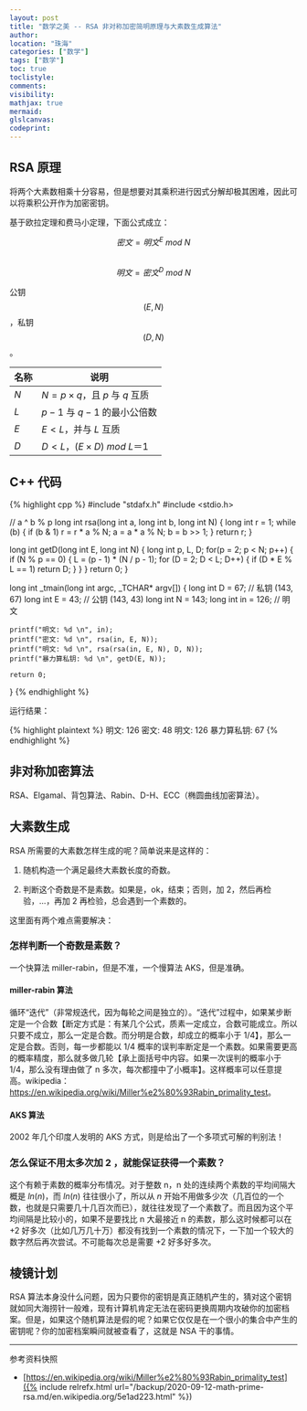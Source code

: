 ```yaml
---
layout: post
title: "数学之美 -- RSA 非对称加密简明原理与大素数生成算法"
author:
location: "珠海"
categories: ["数学"]
tags: ["数学"]
toc: true
toclistyle:
comments:
visibility:
mathjax: true
mermaid:
glslcanvas:
codeprint:
---
```



## RSA 原理

将两个大素数相乘十分容易，但是想要对其乘积进行因式分解却极其困难，因此可以将乘积公开作为加密密钥。

基于欧拉定理和费马小定理，下面公式成立：

$$密文=明文^E\ mod\ N$$<br/>
$$明文=密文^D\ mod\ N$$

公钥 $$(E, N)$$，私钥 $$(D, N)$$。

| 名称 | 说明 |
| ---- | ---- |
| $N$ | $N=p\times q$，且 $p$ 与 $q$ 互质 |
| $L$ | $p−1$ 与 $q−1$ 的最小公倍数 |
| $E$ | $E<L$，并与 $L$ 互质 |
| $D$ | $D<L$，$(E\times D)\ mod\ L＝1$ |


## C++ 代码

{% highlight cpp %}
#include "stdafx.h"
#include <stdio.h>

// a ^ b % p
long int rsa(long int a, long int b, long int N) {
    long int r = 1;
    while (b) {
        if (b & 1) r = r * a % N;
        a = a * a % N;
        b = b >> 1;
    }
    return r;
}

long int getD(long int E, long int N)
{
    long int p, L, D;
    for(p = 2; p < N; p++) {
        if (N % p == 0) {
            L = (p - 1) * (N / p - 1);
            for (D = 2; D < L; D++) {
                if (D * E % L == 1) return D;
            }
        }
    }
    return 0;
}

long int _tmain(long int argc, _TCHAR* argv[])
{
    long int D = 67;  // 私钥 (143, 67)
    long int E = 43;  // 公钥 (143, 43)
    long int N = 143;
    long int in = 126; // 明文

    printf("明文: %d \n", in);
    printf("密文: %d \n", rsa(in, E, N));
    printf("明文: %d \n", rsa(rsa(in, E, N), D, N));
    printf("暴力算私钥: %d \n", getD(E, N));

    return 0;
}
{% endhighlight %}

运行结果：

{% highlight plaintext %}
明文: 126
密文: 48
明文: 126
暴力算私钥: 67
{% endhighlight %}


## 非对称加密算法

RSA、Elgamal、背包算法、Rabin、D-H、ECC（椭圆曲线加密算法）。


## 大素数生成

RSA 所需要的大素数怎样生成的呢？简单说来是这样的：

1. 随机构造一个满足最终大素数长度的奇数。

2. 判断这个奇数是不是素数。如果是，ok，结束；否则，加 2，然后再检验，...，再加 2 再检验，总会遇到一个素数的。

这里面有两个难点需要解决：


### 怎样判断一个奇数是素数？

一个快算法 miller-rabin，但是不准，一个慢算法 AKS，但是准确。

#### miller-rabin 算法

循环“迭代”（非常规迭代，因为每轮之间是独立的）。“迭代”过程中，如果某步断定是一个合数【断定方式是：有某几个公式，质素一定成立，合数可能成立。所以只要不成立，那么一定是合数。而分明是合数，却成立的概率小于 1/4】，那么一定是合数。否则，每一步都能以 1/4 概率的误判率断定是一个素数。如果需要更高的概率精度，那么就多做几轮【承上面括号中内容。如果一次误判的概率小于 1/4，那么没有理由做了 n 多次，每次都撞中了小概率】。这样概率可以任意提高。wikipedia：<https://en.wikipedia.org/wiki/Miller%e2%80%93Rabin_primality_test>。

#### AKS 算法

2002 年几个印度人发明的 AKS 方式，则是给出了一个多项式可解的判别法！


### 怎么保证不用太多次加 2 ，就能保证获得一个素数？

这个有赖于素数的概率分布情况。对于整数 n，n 处的连续两个素数的平均间隔大概是 $ln(n)$，而 $ln(n)$ 往往很小了，所以从 $n$ 开始不用做多少次（几百位的一个数，也就是只需要几十几百次而已），就往往发现了一个素数了。而且因为这个平均间隔是比较小的，如果不是要找比 n 大最接近 n 的素数，那么这时候都可以在 +2 好多次（比如几万几十万）都没有找到一个素数的情况下，一下加一个较大的数字然后再次尝试。不可能每次总是需要 +2 好多好多次。


## 棱镜计划

RSA 算法本身没什么问题，因为只要你的密钥是真正随机产生的，猜对这个密钥就如同大海捞针一般难，现有计算机肯定无法在密码更换周期内攻破你的加密档案。但是，如果这个随机算法是假的呢？如果它仅仅是在一个很小的集合中产生的密钥呢？你的加密档案瞬间就被查看了，这就是 NSA 干的事情。

<hr class='reviewline'/>
<p class='reviewtip'><script type='text/javascript' src='{% include relref.html url="/assets/reviewjs/blogs/2020-09-12-math-prime-rsa.md.js" %}'></script></p>
<font class='ref_snapshot'>参考资料快照</font>

- [https://en.wikipedia.org/wiki/Miller%e2%80%93Rabin_primality_test]({% include relrefx.html url="/backup/2020-09-12-math-prime-rsa.md/en.wikipedia.org/5e1ad223.html" %})
